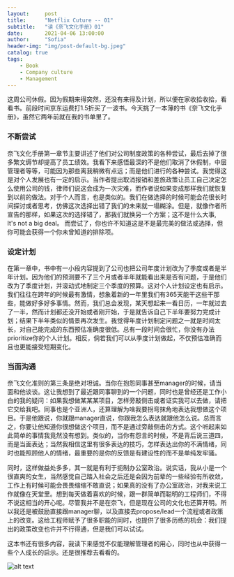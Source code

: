 ```yaml
---
layout:     post
title:      "Netflix Cuture -- 01"
subtitle:   "读《奈飞文化手册》01"
date:       2021-04-06 13:00:00
author:     "Sofia"
header-img: "img/post-default-bg.jpeg"
catalog: true
tags:
    - Book
    - Company culture
 	- Management
---
```


这周公司休假。因为假期来得突然，还没有来得及计划，所以便在家收拾收拾，看看书。前段时间京东运费打1.5折买了一波书。今天挑了一本薄的书《奈飞文化手册》，虽然它两年前就在我的书单里了。

### 不断尝试

奈飞文化手册第一章节主要讲述了他们对公司制度政策的各种尝试，最后去掉了很多繁文缛节却提高了员工绩效。我看下来感悟最深的不是他们取消了休假制，中层管理者等等，可能因为那些离我稍微有点远；而是他们进行的各种尝试。我觉得这是对个人发展也有一定的启示。当作者提出取消报销和差旅政策让员工自己决定怎么使用公司的钱，律师们说这会成为一次灾难，而作者说如果变成那样我们就恢复到以前的做法。对于个人而言，也是类似的。我们在做选择的时候可能会花很长时间探讨或者思考，仿佛这次选择出错了我们的未来就一塌糊涂。但是，就像作者所宣告的那样，如果这次的选择错了，那我们就换另一个方案；这不是什么大事, It's not a big deal。 而尝试了，你也许不知道这是不是最完美的做法或选择，但你可能会获得一个你未曾知道的排除项。

### 设定计划

在第一章中，书中有一小段内容提到了公司也把公司年度计划改为了季度或者是半年计划。因为他们的预测要不了三个月或者半年就能看出来是否有问题，于是他们改为了季度计划，并滚动式地制定三个季度的预算。这对个人计划设定也有启示。我们往往在跨年的时候最有激情，想象着新的一年里我们有365天能干这些干那些，能做好多好多事情。然而，我们总会发现，某天想起来一看日历，一年就过去了一半，然而计划都还没开始或者刚开始，于是就告诉自己下半年要努力完成计划；结果下半年类似的情景再次发生。我觉得年度计划制定问题之一就是时间太长，对自己能完成的东西预估准确度很低。总有一段时间会很忙，你没有办法prioritize你的个人计划。相反，倘若我们可以从季度计划做起，不仅预估准确而且也更能接受短期变化。

### 当面沟通

奈飞文化准则的第三条是绝对坦诚。当你在抱怨同事甚至manager的时候，请当面和他谈谈。这让我想到了最近跟同事聊到的一个问题，同时也是曾经还是工作小白的我的疑问：如果我想做某某某项目，怎样旁敲侧击或者证实我可以去做，请把它交给我吧。同事也是个亚洲人，还算理解为啥我要拐弯抹角地表达我想做这个项目。于是他跟说，你就跟manager直说，你跟我怎么表达就跟他怎么说。总而言之，你要让他知道你很想做这个项目，而不是通过旁敲侧击的方式。这个听起来如此简单的事情我竟然没有想到。类似的，当你有怨言的时候，不是背后说三道四，而是当面表达；当然我相信这里有很多表达的技巧，怎样表达出你的不满情绪，同时也能照顾他人的情绪，最重要的是你的反馈是有建设性的而不是单纯发牢骚。

同时，这样做益处多多，其一就是有利于扼制办公室政治。说实话，我从小是一个很直爽的女生，当然感觉自己踏入社会之后还是会因为前辈的一些经验有所收敛，工作上有时候可能会畏畏缩缩不敢直说；如果真的没有了办公室政治，对我来说工作就像在天堂里。想到每天做着喜欢的时候，跟一群简单而聪明的工程师们，不得不说这相当的开心呢。尽管我并不是在奈飞，但是现在公司的文化也还算开明。所以我还是被鼓励直接跟manager聊，以及直接去propose/lead一个流程或者政策上的改变。这给工程师赋予了很多职能的同时，也提供了很多历练的机会：我们提出的政策改变也许并不行得通，但是我们可以试试。 



这本书还有很多内容，我读下来感觉不仅能理解管理者的用心，同时也从中获得一些个人成长的启示。还是很推荐去看看的。

![alt text](/img/post-img/netflix-culture.jpeg)
